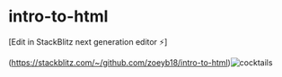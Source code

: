 # intro-to-html

[Edit in StackBlitz next generation editor ⚡️]

(https://stackblitz.com/~/github.com/zoeyb18/intro-to-html)![cocktails](https://github.com/zoeyb18/intro-to-html/assets/135077398/b8df0e4c-116b-4061-91d9-e8eafb49d6e9)
